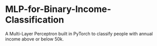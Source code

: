# MLP-for-Binary-Income-Classification
A Multi-Layer Perceptron built in PyTorch to classify people with annual income above or below 50k.
